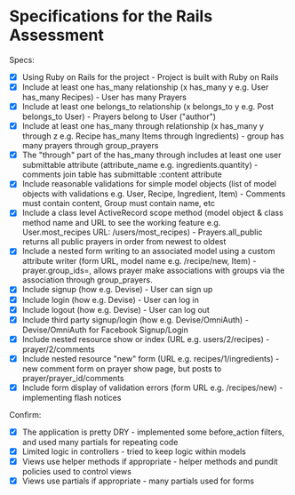 # Specifications for the Rails Assessment

Specs:
- [x] Using Ruby on Rails for the project - Project is built with Ruby on Rails
- [x] Include at least one has_many relationship (x has_many y e.g. User has_many Recipes) - User has many Prayers
- [x] Include at least one belongs_to relationship (x belongs_to y e.g. Post belongs_to User) - Prayers belong to User ("author")
- [x] Include at least one has_many through relationship (x has_many y through z e.g. Recipe has_many Items through Ingredients) - group has many prayers through group_prayers
- [x] The "through" part of the has_many through includes at least one user submittable attribute (attribute_name e.g. ingredients.quantity) - comments join table has submittable :content attribute
- [x] Include reasonable validations for simple model objects (list of model objects with validations e.g. User, Recipe, Ingredient, Item) - Comments must contain content, Group must contain name, etc
- [x] Include a class level ActiveRecord scope method (model object & class method name and URL to see the working feature e.g. User.most_recipes URL: /users/most_recipes) - Prayers.all_public returns all public prayers in order from newest to oldest
- [x] Include a nested form writing to an associated model using a custom attribute writer (form URL, model name e.g. /recipe/new, Item) - prayer.group_ids=, allows prayer make associations with groups via the association through group_prayers.
- [x] Include signup (how e.g. Devise) - User can sign up
- [x] Include login (how e.g. Devise) - User can log in
- [x] Include logout (how e.g. Devise) - User can log out
- [x] Include third party signup/login (how e.g. Devise/OmniAuth) - Devise/OmniAuth for Facebook Signup/Login
- [x] Include nested resource show or index (URL e.g. users/2/recipes) - prayer/2/comments
- [x] Include nested resource "new" form (URL e.g. recipes/1/ingredients) - new comment form on prayer show page, but posts to prayer/prayer_id/comments
- [x] Include form display of validation errors (form URL e.g. /recipes/new) - implementing flash notices

Confirm:
- [x] The application is pretty DRY - implemented some before_action filters, and used many partials for repeating code
- [x] Limited logic in controllers - tried to keep logic within models
- [x] Views use helper methods if appropriate - helper methods and pundit policies used to control views
- [x] Views use partials if appropriate - many partials used for forms
